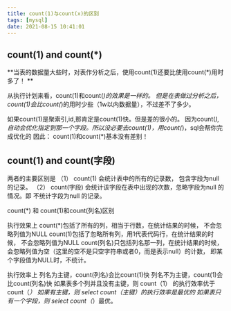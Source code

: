 ```yaml
---
title: count(1)与count(x)的区别
tags: [mysql]
date: 2021-08-15 10:41:01
---
```

## count(1) and count(*)

**当表的数据量大些时，对表作分析之后，使用count(1)还要比使用count(*)用时多了！ **

从执行计划来看，count(1)和count(*)的效果是一样的。 但是在表做过分析之后，count(1)会比count(*)的用时少些（1w以内数据量），不过差不了多少。

如果count(1)是聚索引,id,那肯定是count(1)快。但是差的很小的。 
因为count(*),自动会优化指定到那一个字段。所以没必要去count(1)，用count(*)，sql会帮你完成优化的 因此： count(1)和count(*)基本没有差别！

## count(1) and count(字段)
两者的主要区别是
（1） count(1) 会统计表中的所有的记录数， 包含字段为null 的记录。
（2） count(字段) 会统计该字段在表中出现的次数，忽略字段为null 的情况。即 不统计字段为null 的记录。

count(*) 和 count(1)和count(列名)区别

执行效果上 
count(*)包括了所有的列，相当于行数，在统计结果的时候， 不会忽略列值为NULL
count(1)包括了忽略所有列，用1代表代码行，在统计结果的时候， 不会忽略列值为NULL
count(列名)只包括列名那一列，在统计结果的时候，会忽略列值为空（这里的空不是只空字符串或者0，而是表示null）的计数， 即某个字段值为NULL时，不统计。

执行效率上
列名为主键，count(列名)会比count(1)快
列名不为主键，count(1)会比count(列名)快
如果表多个列并且没有主键，则 count（1） 的执行效率优于 count（*）
如果有主键，则 select count（主键）的执行效率是最优的
如果表只有一个字段，则 select count（*）最优。